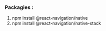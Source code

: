 ### Packagies :
1. npm install @react-navigation/native
2. npm install @react-navigation/native-stack